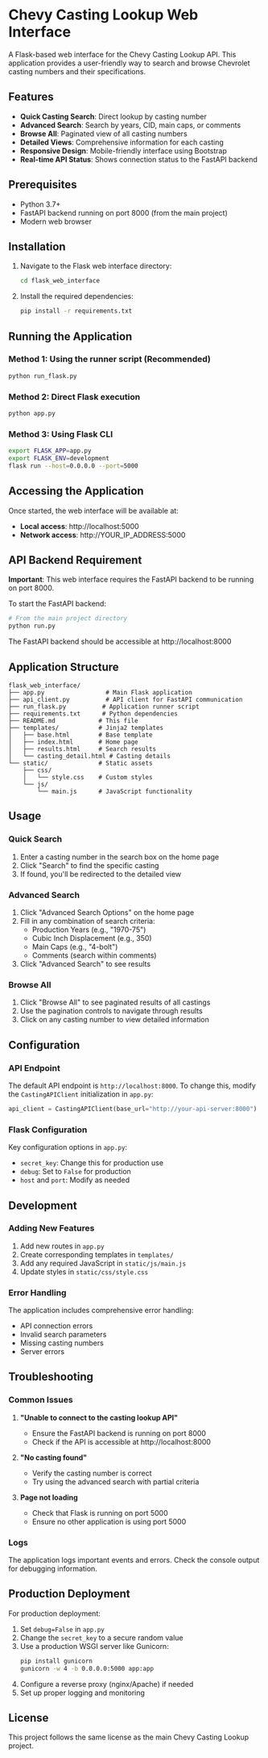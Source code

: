 # Chevy Casting Lookup Web Interface

A Flask-based web interface for the Chevy Casting Lookup API. This application provides a user-friendly way to search and browse Chevrolet casting numbers and their specifications.

## Features

- **Quick Casting Search**: Direct lookup by casting number
- **Advanced Search**: Search by years, CID, main caps, or comments
- **Browse All**: Paginated view of all casting numbers
- **Detailed Views**: Comprehensive information for each casting
- **Responsive Design**: Mobile-friendly interface using Bootstrap
- **Real-time API Status**: Shows connection status to the FastAPI backend

## Prerequisites

- Python 3.7+
- FastAPI backend running on port 8000 (from the main project)
- Modern web browser

## Installation

1. Navigate to the Flask web interface directory:
   ```bash
   cd flask_web_interface
   ```

2. Install the required dependencies:
   ```bash
   pip install -r requirements.txt
   ```

## Running the Application

### Method 1: Using the runner script (Recommended)
```bash
python run_flask.py
```

### Method 2: Direct Flask execution
```bash
python app.py
```

### Method 3: Using Flask CLI
```bash
export FLASK_APP=app.py
export FLASK_ENV=development
flask run --host=0.0.0.0 --port=5000
```

## Accessing the Application

Once started, the web interface will be available at:
- **Local access**: http://localhost:5000
- **Network access**: http://YOUR_IP_ADDRESS:5000

## API Backend Requirement

**Important**: This web interface requires the FastAPI backend to be running on port 8000. 

To start the FastAPI backend:
```bash
# From the main project directory
python run.py
```

The FastAPI backend should be accessible at http://localhost:8000

## Application Structure

```
flask_web_interface/
├── app.py                 # Main Flask application
├── api_client.py          # API client for FastAPI communication
├── run_flask.py          # Application runner script
├── requirements.txt      # Python dependencies
├── README.md            # This file
├── templates/           # Jinja2 templates
│   ├── base.html        # Base template
│   ├── index.html       # Home page
│   ├── results.html     # Search results
│   └── casting_detail.html # Casting details
└── static/              # Static assets
    ├── css/
    │   └── style.css    # Custom styles
    └── js/
        └── main.js      # JavaScript functionality
```

## Usage

### Quick Search
1. Enter a casting number in the search box on the home page
2. Click "Search" to find the specific casting
3. If found, you'll be redirected to the detailed view

### Advanced Search
1. Click "Advanced Search Options" on the home page
2. Fill in any combination of search criteria:
   - Production Years (e.g., "1970-75")
   - Cubic Inch Displacement (e.g., 350)
   - Main Caps (e.g., "4-bolt")
   - Comments (search within comments)
3. Click "Advanced Search" to see results

### Browse All
1. Click "Browse All" to see paginated results of all castings
2. Use the pagination controls to navigate through results
3. Click on any casting number to view detailed information

## Configuration

### API Endpoint
The default API endpoint is `http://localhost:8000`. To change this, modify the `CastingAPIClient` initialization in `app.py`:

```python
api_client = CastingAPIClient(base_url="http://your-api-server:8000")
```

### Flask Configuration
Key configuration options in `app.py`:
- `secret_key`: Change this for production use
- `debug`: Set to `False` for production
- `host` and `port`: Modify as needed

## Development

### Adding New Features
1. Add new routes in `app.py`
2. Create corresponding templates in `templates/`
3. Add any required JavaScript in `static/js/main.js`
4. Update styles in `static/css/style.css`

### Error Handling
The application includes comprehensive error handling:
- API connection errors
- Invalid search parameters
- Missing casting numbers
- Server errors

## Troubleshooting

### Common Issues

1. **"Unable to connect to the casting lookup API"**
   - Ensure the FastAPI backend is running on port 8000
   - Check if the API is accessible at http://localhost:8000

2. **"No casting found"**
   - Verify the casting number is correct
   - Try using the advanced search with partial criteria

3. **Page not loading**
   - Check that Flask is running on port 5000
   - Ensure no other application is using port 5000

### Logs
The application logs important events and errors. Check the console output for debugging information.

## Production Deployment

For production deployment:

1. Set `debug=False` in `app.py`
2. Change the `secret_key` to a secure random value
3. Use a production WSGI server like Gunicorn:
   ```bash
   pip install gunicorn
   gunicorn -w 4 -b 0.0.0.0:5000 app:app
   ```
4. Configure a reverse proxy (nginx/Apache) if needed
5. Set up proper logging and monitoring

## License

This project follows the same license as the main Chevy Casting Lookup project.
